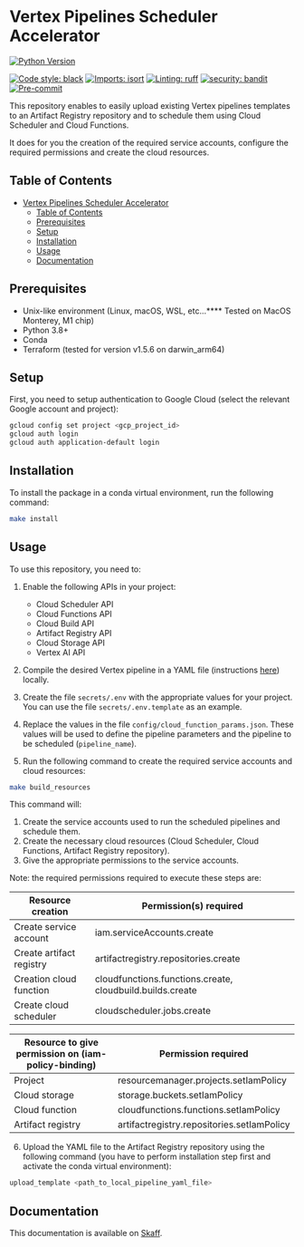 # Vertex Pipelines Scheduler Accelerator

[![Python Version](https://img.shields.io/badge/python-3.8%20%7C%203.9%20%7C%203.10-blue.svg)]()

[![Code style: black](https://img.shields.io/badge/code%20style-black-000000.svg)](https://github.com/psf/black)
[![Imports: isort](https://img.shields.io/badge/%20imports-isort-%231674b1?style=flat&labelColor=ef8336)](https://pycqa.github.io/isort/)
[![Linting: ruff](https://img.shields.io/endpoint?url=https://raw.githubusercontent.com/charliermarsh/ruff/main/assets/badge/v2.json)](https://github.com/astral-sh/ruff)
[![security: bandit](https://img.shields.io/badge/security-bandit-yellow.svg)](https://github.com/PyCQA/bandit)
[![Pre-commit](https://img.shields.io/badge/pre--commit-enabled-informational?logo=pre-commit&logoColor=white)](https://github.com/artefactory-fr/scheduled-pipelines/blob/main/.pre-commit-config.yaml)

This repository enables to easily upload existing Vertex pipelines templates to an Artifact Registry repository and to schedule them using Cloud Scheduler and Cloud Functions.

It does for you the creation of the required service accounts, configure the required permissions and create the cloud resources.

## Table of Contents

- [Vertex Pipelines Scheduler Accelerator](#vertex-pipelines-scheduler-accelerator)
  - [Table of Contents](#table-of-contents)
  - [Prerequisites](#prerequisites)
  - [Setup](#setup)
  - [Installation](#installation)
  - [Usage](#usage)
  - [Documentation](#documentation)

## Prerequisites

- Unix-like environment (Linux, macOS, WSL, etc...**** Tested on MacOS Monterey, M1 chip)
- Python 3.8+
- Conda
- Terraform (tested for version v1.5.6 on darwin_arm64)

## Setup

First, you need to setup authentication to Google Cloud (select the relevant Google account and project):

```bash
gcloud config set project <gcp_project_id>
gcloud auth login
gcloud auth application-default login
```

## Installation

To install the package in a conda virtual environment, run the following command:

```bash
make install
```

## Usage

To use this repository, you need to:

1. Enable the following APIs in your project:
   - Cloud Scheduler API
   - Cloud Functions API
   - Cloud Build API
   - Artifact Registry API
   - Cloud Storage API
   - Vertex AI API

2. Compile the desired Vertex pipeline in a YAML file (instructions [here](https://cloud.google.com/vertex-ai/docs/pipelines/build-pipeline#compile_your_pipeline_into_a_yaml_file)) locally.

3. Create the file `secrets/.env` with the appropriate values for your project. You can use the file `secrets/.env.template` as an example.

4. Replace the values in the file `config/cloud_function_params.json`. These values will be used to define the pipeline parameters and the pipeline to be scheduled (`pipeline_name`).

5. Run the following command to create the required service accounts and cloud resources:

```bash
make build_resources
```

This command will:

1. Create the service accounts used to run the scheduled pipelines and schedule them.
2. Create the necessary cloud resources (Cloud Scheduler, Cloud Functions, Artifact Registry repository).
3. Give the appropriate permissions to the service accounts.

Note: the required permissions required to execute these steps are:

| Resource creation        | Permission(s) required                                    |
| ------------------------ | --------------------------------------------------------- |
| Create service account   | iam.serviceAccounts.create                                |
| Create artifact registry | artifactregistry.repositories.create                      |
| Creation cloud function  | cloudfunctions.functions.create, cloudbuild.builds.create |
| Create cloud scheduler   | cloudscheduler.jobs.create                                |

| Resource to give permission on (iam-policy-binding) | Permission required                        |
| ----------------- | ------------------------------------------ |
| Project           | resourcemanager.projects.setIamPolicy      |
| Cloud storage     | storage.buckets.setIamPolicy               |
| Cloud function    | cloudfunctions.functions.setIamPolicy      |
| Artifact registry | artifactregistry.repositories.setIamPolicy |

6. Upload the YAML file to the Artifact Registry repository using the following command (you have to perform installation step first and activate the conda virtual environment):

```bash
upload_template <path_to_local_pipeline_yaml_file>
```

## Documentation

This documentation is available on [Skaff](https://artefact.roadie.so/docs/default/Component/scheduled-pipelines).
